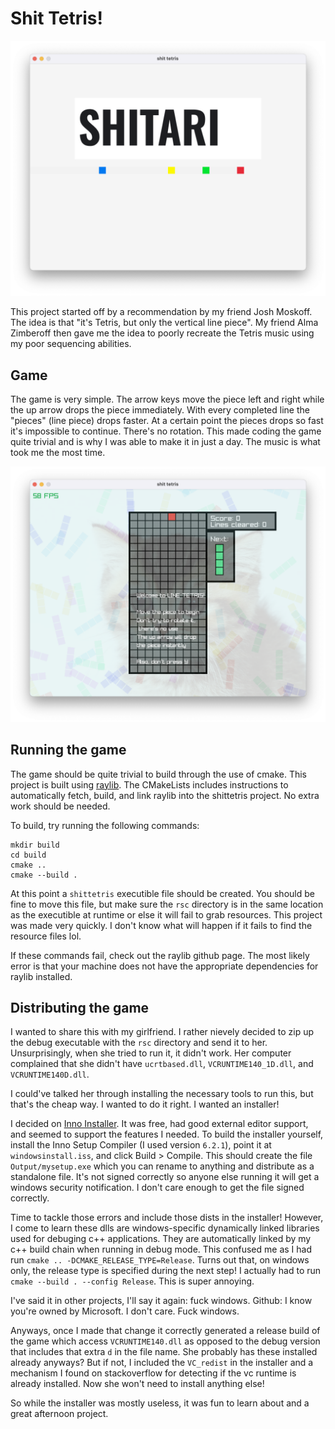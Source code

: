 
# Shit Tetris!

![Title card](repo-stuff/titlecard.png)

This project started off by a recommendation by my friend Josh Moskoff. The idea is that "it's Tetris, but only the vertical line piece". My friend Alma Zimberoff then gave me the idea to poorly recreate the Tetris music using my poor sequencing abilities. 

## Game
The game is very simple. The arrow keys move the piece left and right while the up arrow drops the piece immediately. With every completed line the "pieces" (line piece) drops faster. At a certain point the pieces drops so fast it's impossible to continue. 
There's no rotation. This made coding the game quite trivial and is why I was able to make it in just a day. The music is what took me the most time.

![Game screen](repo-stuff/game.png)

## Running the game
The game should be quite trivial to build through the use of cmake. This project is built using [raylib](https://github.com/raysan5/raylib). 
The CMakeLists includes instructions to automatically fetch, build, and link raylib into the shittetris project. No extra work should be needed.

To build, try running the following commands:
```
mkdir build
cd build
cmake ..
cmake --build .
```

At this point a `shittetris` executible file should be created. You should be fine to move this file, but make sure the `rsc` directory is in the same location as the executible at runtime or else it will fail to grab resources. 
This project was made very quickly. I don't know what will happen if it fails to find the resource files lol.

If these commands fail, check out the raylib github page. The most likely error is that your machine does not have the appropriate dependencies for raylib installed.

## Distributing the game
I wanted to share this with my girlfriend. 
I rather nievely decided to zip up the debug executable with the `rsc` directory and send it to her.
Unsurprisingly, when she tried to run it, it didn't work. 
Her computer complained that she didn't have `ucrtbased.dll`, `VCRUNTIME140_1D.dll`, and `VCRUNTIME140D.dll`.

I could've talked her through installing the necessary tools to run this, but that's the cheap way. I wanted to do it right. I wanted an installer!

I decided on [Inno Installer](https://jrsoftware.org/isinfo.php). It was free, had good external editor support, and seemed to support the features I needed. To build the installer yourself, install the Inno Setup Compiler (I used version `6.2.1`), point it at `windowsinstall.iss`, and click Build > Compile. This should create the file `Output/mysetup.exe` which you can rename to anything and distribute as a standalone file. It's not signed correctly so anyone else running it will get a windows security notification. I don't care enough to get the file signed correctly.

Time to tackle those errors and include those dists in the installer! However, I come to learn these dlls are windows-specific dynamically linked libraries used for debuging c++ applications. They are automatically linked by my c++ build chain when running in debug mode. This confused me as I had run `cmake .. -DCMAKE_RELEASE_TYPE=Release`. 
Turns out that, on windows only, the release type is specified during the next step! I actually had to run `cmake --build . --config Release`. This is super annoying. 

I've said it in other projects, I'll say it again: fuck windows. Github: I know you're owned by Microsoft. I don't care. Fuck windows.

Anyways, once I made that change it correctly generated a release build of the game which access `VCRUNTIME140.dll` as opposed to the debug version that includes that extra `d` in the file name. She probably has these installed already anyways? But if not, I included the `VC_redist` in the installer and a mechanism I found on stackoverflow for detecting if the vc runtime is already installed. Now she won't need to install anything else!

So while the installer was mostly useless, it was fun to learn about and a great afternoon project.
